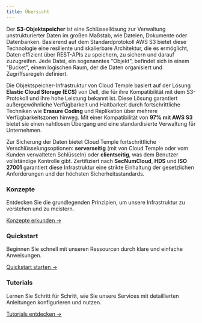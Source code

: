 ```yaml
---
title: Übersicht
---
```


Der **S3-Objektspeicher** ist eine Schlüssellösung zur Verwaltung unstrukturierter Daten im großen Maßstab, wie Dateien, Dokumente oder Datenbanken. Basierend auf dem Standardprotokoll AWS S3 bietet diese Technologie eine resiliente und skalierbare Architektur, die es ermöglicht, Daten effizient über REST-APIs zu speichern, zu sichern und darauf zuzugreifen. Jede Datei, ein sogenanntes "Objekt", befindet sich in einem "Bucket", einem logischen Raum, der die Daten organisiert und Zugriffssregeln definiert.

Die Objektspeicher-Infrastruktur von Cloud Temple basiert auf der Lösung **Elastic Cloud Storage (ECS)** von Dell, die für ihre Kompatibilität mit dem S3-Protokoll und ihre hohe Leistung bekannt ist. Diese Lösung garantiert außergewöhnliche Verfügbarkeit und Haltbarkeit durch fortschrittliche Techniken wie **Erasure Coding** und Replikation über mehrere Verfügbarkeitszonen hinweg. Mit einer Kompatibilität von **97% mit AWS S3** bietet sie einen nahtlosen Übergang und eine standardisierte Verwaltung für Unternehmen.

Zur Sicherung der Daten bietet Cloud Temple fortschrittliche Verschlüsselungsoptionen: **serverseitig** (mit von Cloud Temple oder vom Kunden verwalteten Schlüsseln) oder **clientseitig**, was dem Benutzer vollständige Kontrolle gibt. Zertifiziert nach **SecNumCloud**, **HDS** und **ISO 27001** garantiert diese Infrastruktur eine strikte Einhaltung der gesetzlichen Anforderungen und der höchsten Sicherheitsstandards.

<div class="card-grid">
  <div class="card">
    <h3>Konzepte</h3>
    <p>Entdecken Sie die grundlegenden Prinzipien, um unsere Infrastruktur zu verstehen und zu meistern.</p>
    <a href="./concepts" class="card-link">Konzepte erkunden &rarr;</a>
  </div>
  <div class="card">
    <h3>Quickstart</h3>
    <p>Beginnen Sie schnell mit unseren Ressourcen durch klare und einfache Anweisungen.</p>
    <a href="./quickstart" class="card-link">Quickstart starten &rarr;</a>
  </div>
  <div class="card">
    <h3>Tutorials</h3>
    <p>Lernen Sie Schritt für Schritt, wie Sie unsere Services mit detaillierten Anleitungen konfigurieren und nutzen.</p>
    <a href="./tutorials" class="card-link">Tutorials entdecken &rarr;</a>
  </div>
</div>